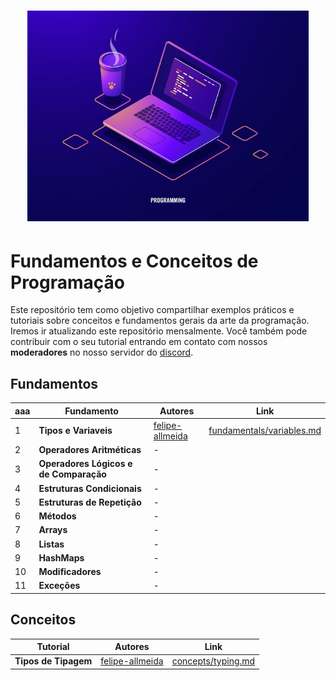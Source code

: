 <h1 align="center">
  <img src="/Images/concepts.jpg" alt="Concepts" width="450px" />
</h1>

# Fundamentos e Conceitos de Programação

Este repositório tem como objetivo compartilhar exemplos práticos e tutoriais sobre conceitos e fundamentos gerais da arte da programação.
Iremos ir atualizando este repositório mensalmente. Você também pode contribuir com o seu tutorial entrando em contato com nossos **moderadores** no nosso servidor do [discord](https://discord.gg/FvkzVcr).
<br>

## Fundamentos


aaa | Fundamento | Autores | Link
------- | ------- | ------- | -------
1 | **Tipos e Variaveis** | [felipe-allmeida](https://github.com/felipe-allmeida) | [fundamentals/variables.md](https://github.com/Pampa-Devs/concepts/blob/master/Fundamentals/variables.md)
2 | **Operadores Aritméticas** | - | 
3 | **Operadores Lógicos e de Comparação** | - | 
4 | **Estruturas Condicionais** | - | 
5 | **Estruturas de Repetição** | - | 
6 | **Métodos** | - | 
7 | **Arrays** | - | 
8 | **Listas** | - | 
9 | **HashMaps** | - | 
10 | **Modificadores** | - | 
11 | **Exceções** | - | 

## Conceitos

Tutorial | Autores | Link
------- | ------- | -------
**Tipos de Tipagem** | [felipe-allmeida](https://github.com/felipe-allmeida) | [concepts/typing.md](https://github.com/Pampa-Devs/concepts/blob/master/Concepts/typing.md)
